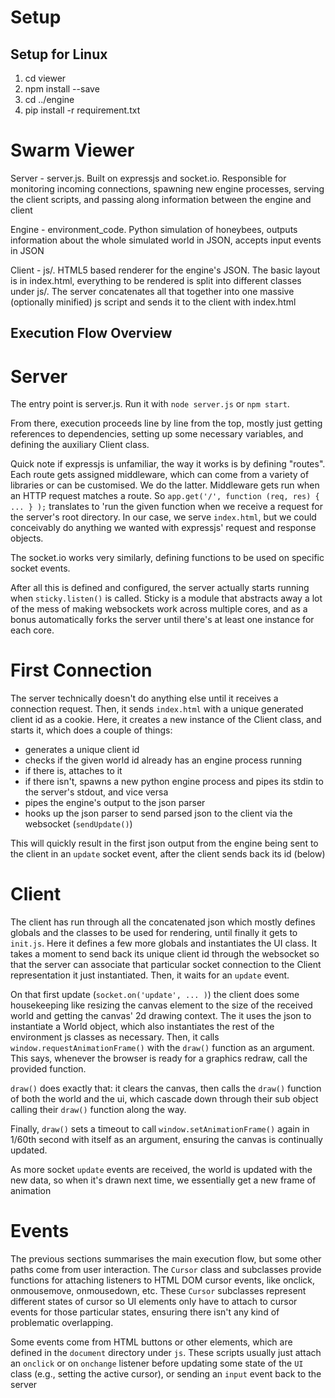 # Setup #
## Setup for Linux ##
1. cd viewer
2. npm install --save
3. cd ../engine
4. pip install -r requirement.txt


# Swarm Viewer #

Server - server.js. Built on expressjs and socket.io. Responsible for monitoring
incoming connections, spawning new engine processes, serving the client scripts,
and passing along information between the engine and client

Engine - environment_code. Python simulation of honeybees, outputs information
about the whole simulated world in JSON, accepts input events in JSON

Client - js/. HTML5 based renderer for the engine's JSON. The basic layout is in
index.html, everything to be rendered is split into different classes under js/.
The server concatenates all that together into one massive (optionally minified)
js script and sends it to the client with index.html

## Execution Flow Overview ##

# Server #
The entry point is server.js. Run it with `node server.js` or `npm start`.

From there, execution proceeds line by line from the top, mostly just getting
references to dependencies, setting up some necessary variables, and defining
the auxiliary Client class.

Quick note if expressjs is unfamiliar, the way it works is by defining "routes".
Each route gets assigned middleware, which can come from a variety of libraries
or can be customised. We do the latter. Middleware gets run when an HTTP request
matches a route. So `app.get('/', function (req, res) { ... } );` translates to
'run the given function when we receive a request for the server's root directory.
In our case, we serve `index.html`, but we could conceivably do anything we wanted
with expressjs' request and response objects.

The socket.io works very similarly, defining functions to be used on specific
socket events.

After all this is defined and configured, the server actually starts running when
`sticky.listen()` is called. Sticky is a module that abstracts away a lot of the
mess of making websockets work across multiple cores, and as a bonus automatically
forks the server until there's at least one instance for each core.

# First Connection #

The server technically doesn't do anything else until it receives a connection
request. Then, it sends `index.html` with a unique generated client id as a cookie.
Here, it creates a new instance of the Client class, and starts it, which does a
couple of things:

   - generates a unique client id
   - checks if the given world id already has an engine process running
   - if there is, attaches to it
   - if there isn't, spawns a new python engine process and pipes its stdin
     to the server's stdout, and vice versa
   - pipes the engine's output to the json parser
   - hooks up the json parser to send parsed json to the client via the websocket
     (`sendUpdate()`)

This will quickly result in the first json output from the engine being sent to
the client in an `update` socket event, after the client sends back its id (below)

# Client #

The client has run through all the concatenated json which mostly defines globals
and the classes to be used for rendering, until finally it gets to `init.js`.
Here it defines a few more globals and instantiates the UI class.
It takes a moment to send back its unique client id through the websocket so
that the server can associate that particular socket connection to the Client
representation it just instantiated. Then, it waits for an `update` event.

On that first update (`socket.on('update', ... )`) the client does some
housekeeping like resizing the canvas element to the size of the received world
and getting the canvas' 2d drawing context. The it uses the json to instantiate
a World object, which also instantiates the rest of the environment js classes
as necessary. Then, it calls `window.requestAnimationFrame()` with the `draw()`
function as an argument. This says, whenever the browser is ready for a graphics
redraw, call the provided function.

`draw()` does exactly that: it clears the canvas, then calls the `draw()`
function of both the world and the ui, which cascade down through their sub
object calling their `draw()` function along the way.

Finally, `draw()` sets a timeout to call `window.setAnimationFrame()` again in
1/60th second with itself as an argument, ensuring the canvas is continually
updated.

As more socket `update` events are received, the world is updated with
the new data, so when it's drawn next time, we essentially get a new frame of
animation

# Events #

The previous sections summarises the main execution flow, but some other paths
come from user interaction. The `Cursor` class and subclasses provide functions
for attaching listeners to HTML DOM cursor events, like onclick, onmousemove,
onmousedown, etc. These `Cursor` subclasses represent different states of cursor
so UI elements only have to attach to cursor events for those particular states,
ensuring there isn't any kind of problematic overlapping.

Some events come from HTML buttons or other elements, which are defined in the
`document` directory under `js`. These scripts usually just attach an `onclick`
or on `onchange` listener before updating some state of the `UI` class
(e.g., setting the active cursor), or sending an `input` event back to the
server
